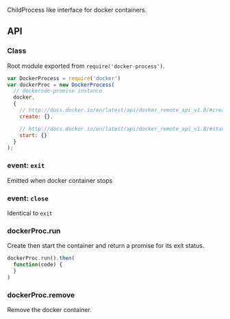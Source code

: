 
ChildProcess like interface for docker containers.

## API

### Class

Root module exported from `require('docker-process')`.

```js
var DockerProcess = require('docker')
var dockerProc = new DockerProcess(
  // dockerode-promise instance
  docker,
  {
    // http://docs.docker.io/en/latest/api/docker_remote_api_v1.8/#create-a-container
    create: {},

    // http://docs.docker.io/en/latest/api/docker_remote_api_v1.8/#start-a-container
    start: {}
  }
);
```

### event: `exit`

Emitted when docker container stops

### event: `close`

Identical to `exit`

### dockerProc.run

Create then start the container and return a promise for its exit
status.

```js
dockerProc.run().then(
  function(code) {
  }
)
```

### dockerProc.remove

Remove the docker container.
